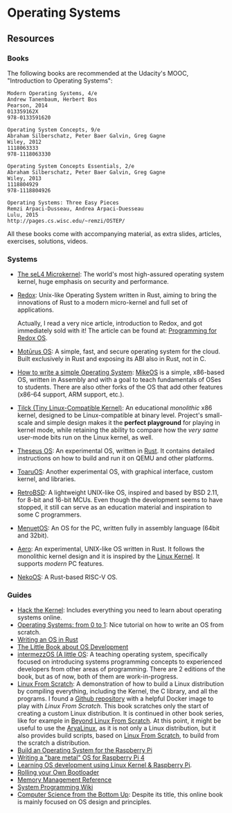 Operating Systems
=================

Resources
---------

### Books ###

The following books are recommended at the Udacity's MOOC,
"Introduction to Operating Systems":


    Modern Operating Systems, 4/e
    Andrew Tanenbaum, Herbert Bos
    Pearson, 2014
    013359162X
    978-0133591620

    Operating System Concepts, 9/e
    Abraham Silberschatz, Peter Baer Galvin, Greg Gagne
    Wiley, 2012
    1118063333
    978-1118063330

    Operating System Concepts Essentials, 2/e
    Abraham Silberschatz, Peter Baer Galvin, Greg Gagne
    Wiley, 2013
    1118804929
    978-1118804926

    Operating Systems: Three Easy Pieces
    Remzi Arpaci-Dusseau, Andrea Arpaci-Duesseau
    Lulu, 2015
    http://pages.cs.wisc.edu/~remzi/OSTEP/


All these books come with accompanying material, as extra slides, articles,
exercises, solutions, videos.


### Systems ###

 - [The seL4 Microkernel](https://sel4.systems/):
   The world's most high-assured operating system kernel, huge emphasis on
   security and performance.

 - [Redox](http://www.redox-os.org/):
   Unix-like Operating System written in Rust, aiming to bring the innovations
   of Rust to a modern micro-kernel and full set of applications.

   Actually, I read a very nice article, introduction to Redox, and got
   immediately sold with it!  The article can be found at:
   [Programming for Redox OS](https://dev.to/legolord208/programming-for-redox-os-4124).

 - [Motūrus OS](https://github.com/moturus/motor-os):
   A simple, fast, and secure operating system for the cloud.
   Built exclusively in Rust and exposing its ABI also in Rust, not in C.

 - [How to write a simple Operating System][mikeos-guide]:
   [MikeOS][mikeos] is a simple, x86-based OS, written in Assembly and with a
   goal to teach fundamentals of OSes to students.  There are also other forks
   of the OS that add other features (x86-64 support, ARM support, etc.).

 - [Tilck (Tiny Linux-Compatible Kernel)](https://github.com/vvaltchev/tilck):
   An educational _monolithic_ x86 kernel, designed to be Linux-compatible at
   binary level.  Project's small-scale and simple design makes it the **perfect
   playground** for playing in kernel mode, while retaining the ability to
   compare how the _very same_ user-mode bits run on the Linux kernel, as well.

 - [Theseus OS](https://github.com/theseus-os/Theseus):
   An experimental OS, written in [Rust](https://www.rust-lang.org/).
   It contains detailed instructions on how to build and run it on QEMU and
   other platforms.

 - [ToaruOS](https://toaruos.org/):
   Another experimental OS, with graphical interface, custom kernel, and
   libraries.

 - [RetroBSD](https://github.com/RetroBSD/retrobsd):
   A lightweight UNIX-like OS, inspired and based by BSD 2.11, for 8-bit and
   16-bit MCUs.  Even though the development seems to have stopped, it still
   can serve as an education material and inspiration to some C programmers.

 - [MenuetOS](https://menuetos.net/):
   An OS for the PC, written fully in assembly language (64bit and 32bit).

 - [Aero](https://github.com/Andy-Python-Programmer/aero):
   An experimental, UNIX-like OS written in Rust.  It follows the monolithic
   kernel design and it is inspired by the [Linux Kernel](https://kernel.org/).
   It supports _modern_ PC features.

 - [NekoOS](https://github.com/NekoOS-Group/NekoOS):
   A Rust-based RISC-V OS.

### Guides ###

 - [Hack the Kernel](https://www.ops-class.org/):
   Includes everything you need to learn about operating systems online.
 - [Operating Systems: from 0 to 1](https://github.com/tuhdo/os01):
   Nice tutorial on how to write an OS from scratch.
 - [Writing an OS in Rust](http://os.phil-opp.com)
 - [The Little Book about OS Development](https://littleosbook.github.io)
 - [intermezzOS (A little OS](https://intermezzos.github.io/):
   A teaching operating system, specifically focused on introducing systems
   programming concepts to experienced developers from other areas of
   programming.  There are 2 editions of the book, but as of now, both of them
   are work-in-progress.
 - [Linux From Scratch][LFS]:
   A demonstration of how to build a Linux distribution by compiling everything,
   including the Kernel, the C library, and all the programs.
   I found a [Github repository][lfs-docker] with a helpful Docker image to
   play with _Linux From Scratch_.  This book scratches only the start of
   creating a custom Linux distribution.  It is continued in other book series,
   like for example in [Beyond Linux From Scratch][BLFS].  At this point, it might
   be useful to use the [AryaLinux](http://aryalinux.org/), as it is not only a
   Linux distribution, but it also provides build scripts, based on
   [Linux From Scratch][LFS], to build from the scratch a distribution.
 - [Build an Operating System for the Raspberry Pi](https://jsandler18.github.io/)
 - [Writing a "bare metal" OS for Raspberry Pi 4](https://github.com/isometimes/rpi4-osdev)
 - [Learning OS development using Linux Kernel & Raspberry Pi][rasp-pi-os].
 - [Rolling your Own Bootloader](http://wiki.osdev.org/Rolling_Your_Own_Bootloader)
 - [Memory Management Reference](http://www.memorymanagement.org/)
 - [System Programming Wiki](https://github.com/angrave/SystemProgramming/wiki)
 - [Computer Science from the Bottom Up](https://www.bottomupcs.com/):
   Despite its title, this online book is mainly focused on OS design and
   principles.


[mikeos]:	http://mikeos.sourceforge.net/
[mikeos-guide]:	http://mikeos.sourceforge.net/write-your-own-os.html
[lfs-docker]:	https://github.com/reinterpretcat/lfs
[rasp-pi-os]:	https://github.com/s-matyukevich/raspberry-pi-os
[LFS]:		http://www.linuxfromscratch.org/
[BLFS]:		http://www.linuxfromscratch.org/blfs/
